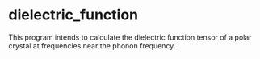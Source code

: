 # dielectric_function
This program intends to calculate the dielectric function tensor of a polar crystal at frequencies near the phonon frequency.
